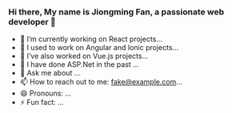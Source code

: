 ### Hi there, My name is Jiongming Fan, a passionate web developer 👋

- 🔭 I’m currently working on React projects...
- 🌱 I used to work on Angular and Ionic projects...
- 👯 I’ve also worked on Vue.js projects...
- 🤔 I have done ASP.Net in the past ...
- 💬 Ask me about ...
- 📫 How to reach out to me: <fake@example.com>...
- 😄 Pronouns: ...
- ⚡ Fun fact: ...

<!--
**FanFanFantastic/FanFanFantastic** is a ✨ _special_ ✨ repository because its `README.md` (this file) appears on your GitHub profile.

Here are some ideas to get you started:

- 🔭 I’m currently working on ...
- 🌱 I’m currently learning ...
- 👯 I’m looking to collaborate on ...
- 🤔 I’m looking for help with ...
- 💬 Ask me about ...
- 📫 How to reach me: ...
- 😄 Pronouns: ...
- ⚡ Fun fact: ...
-->
